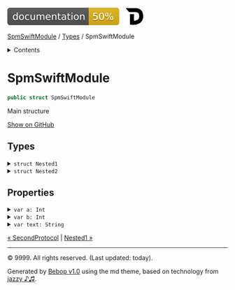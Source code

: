 <!--
Bebop simple MD theme
Copyright 2020 Bebop Authors
Licensed under MIT (https://github.com/johnfairh/Bebop/blob/master/LICENSE)
-->
![50%](../badge.svg)
[![Open in Dash](../img/dash.svg)](dash-feed://https%3A%2F%2Fwww%2Egoogle%2Ecom%2F)


[SpmSwiftModule](../index.md)
 / [Types](../types.md?swift) / SpmSwiftModule


<details>
<summary>Contents</summary>


[Types](../types.md?swift)

  * [ABaseClass](../types/abaseclass.md?swift)


  * [ADerivedClass](../types/aderivedclass.md?swift)


  * [AnEnum](../types/anenum.md?swift)


  * [FirstProtocol](../types/firstprotocol1.md?swift)


  * [GenericBase](../types/genericbase.md?swift)


  * [Nop](../types/nop.md?swift)


  * [PropertyWrapperClient](../types/propertywrapperclient.md?swift)


  * [SecondProtocol](../types/secondprotocol.md?swift)


  * SpmSwiftModule

    * [Nested1](../types/spmswiftmodule/nested1.md?swift)

    * [Nested2](#nested2)


  * [T](../types.md?swift#t1)



[Functions](../functions.md?swift)

  * [deprecatedFunction(callback:)](../functions.md?swift#deprecatedfunctioncallback)


  * [functionA(arg1:_:arg3:)](../functions.md?swift#functionaarg1_arg3)



[Operators](../operators.md?swift)

  * [+(T, T)](../operators.md?swift#t-t)



[Extensions](../extensions.md?swift)

  * [Collection](../extensions/collection.md?swift)


  * [String.Element](../extensions/stringelement.md?swift)





</details>

# SpmSwiftModule



``` swift
public struct SpmSwiftModule
```










Main structure











[Show on GitHub](https://www.bbc.co.uk//Sources/SpmSwiftModule/SpmSwiftModule.swift#L2-L21)



## Types









<details>
<summary><code>struct Nested1</code></summary>








Undocumented






#### Declaration

``` swift
public struct Nested1
```








[Show members](../types/spmswiftmodule/nested1.md?swift)

[Show on GitHub](https://www.bbc.co.uk//Sources/SpmSwiftModule/SpmSwiftModule.swift#L8-L14)
</details>









<details>
<summary><code>struct Nested2</code></summary>








Undocumented






#### Declaration

``` swift
public struct Nested2
```










[Show on GitHub](https://www.bbc.co.uk//Sources/SpmSwiftModule/SpmSwiftModule.swift#L16)
</details>



## Properties









<details>
<summary><code>var a: Int</code></summary>








A pair of Ints






#### Declaration

``` swift
var a: Int
```










[Show on GitHub](https://www.bbc.co.uk//Sources/SpmSwiftModule/SpmSwiftModule.swift#L19)
</details>









<details>
<summary><code>var b: Int</code></summary>








A pair of Ints






#### Declaration

``` swift
var b: Int
```










[Show on GitHub](https://www.bbc.co.uk//Sources/SpmSwiftModule/SpmSwiftModule.swift#L19)
</details>









<details>
<summary><code>var text: String</code></summary>








Undocumented






#### Declaration

``` swift
public var text: String
```










[Show on GitHub](https://www.bbc.co.uk//Sources/SpmSwiftModule/SpmSwiftModule.swift#L4)
</details>





[&laquo; SecondProtocol](../types/secondprotocol.md?swift) | [Nested1 &raquo;](../types/spmswiftmodule/nested1.md?swift)


-----
&copy; 9999. All rights reserved. (Last updated: today).


Generated by [Bebop v1.0](https://github.com/johnfairh/Bebop)
using the md theme, based on technology from
[jazzy ♪♫](https://github.com/realm/jazzy).


